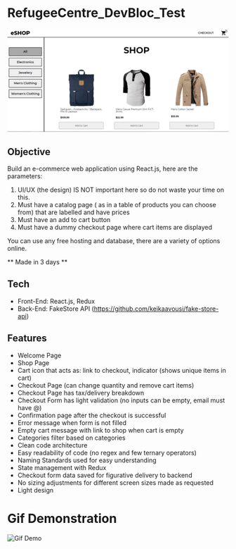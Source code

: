 # RefugeeCentre_DevBloc_Test

<img src="./assets/pic1.png" style="width:640px">

## Objective

Build an e-commerce web application using React.js, here are the parameters:

1.  UI/UX (the design) IS NOT important here so do not waste your time on this.
2.  Must have a catalog page ( as in a table of products you can choose from) that are labelled and have prices
3.  Must have an add to cart button
4.  Must have a dummy checkout page where cart items are displayed

You can use any free hosting and database, there are a variety of options online.

** Made in 3 days **

## Tech

- Front-End: React.js, Redux
- Back-End: FakeStore API (https://github.com/keikaavousi/fake-store-api)

## Features

- Welcome Page
- Shop Page
- Cart icon that acts as: link to checkout, indicator (shows unique items in cart)
- Checkout Page (can change quantity and remove cart items)
- Checkout Page has tax/delivery breakdown
- Checkout Form has light validation (no inputs can be empty, email must have @)
- Confirmation page after the checkout is successful
- Error message when form is not filled
- Empty cart message with link to shop when cart is empty
- Categories filter based on categories
- Clean code architecture
- Easy readability of code (no regex and few ternary operators)
- Naming Standards used for easy understanding
- State management with Redux
- Checkout form data saved for figurative delivery to backend
- No sizing adjustments for different screen sizes made as requested
- Light design

# Gif Demonstration

![Gif Demo](https://github.com/RobPanneton/RefugeeCentre_DevBloc_Test/blob/main/assets/ecomm-demo.gif)
